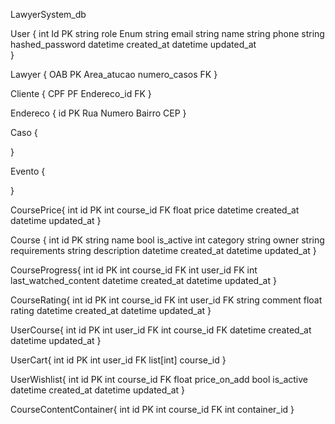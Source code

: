 LawyerSystem_db



User {
int Id PK
string role Enum
string email
string name
string phone
string hashed_password
datetime created_at
datetime updated_at  
}

Lawyer
{
OAB PK
Area_atucao
numero_casos FK
}

Cliente {
CPF	PF
Endereco_id FK
}

Endereco {
id  PK
Rua
Numero
Bairro
CEP
}

Caso {


}

Evento {


}


CoursePrice{
int id PK
int course_id FK
float price
datetime created_at
datetime updated_at
}

Course {
int id PK
string name
bool is_active
int category
string owner
string requirements
string description
datetime created_at
datetime updated_at
}

CourseProgress{
int id PK
int course_id FK
int user_id FK
int last_watched_content
datetime created_at
datetime updated_at
}

CourseRating{
int id PK
int course_id FK
int user_id FK
string comment
float rating
datetime created_at
datetime updated_at
}

UserCourse{
int id PK
int user_id FK
int course_id FK
datetime created_at
datetime updated_at
}

UserCart{
int id PK
int user_id FK
list[int] course_id
}

UserWishlist{
int id PK
int course_id FK
float price_on_add
bool is_active
datetime created_at
datetime updated_at
}

CourseContentContainer{
int id PK
int course_id FK
int container_id
}